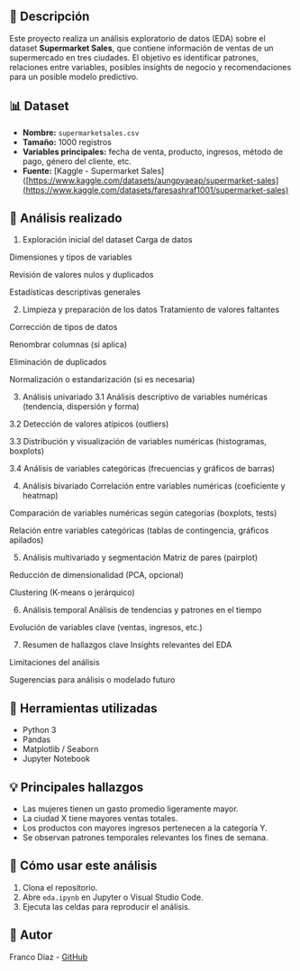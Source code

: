 
## 📌 Descripción

Este proyecto realiza un análisis exploratorio de datos (EDA) sobre el dataset **Supermarket Sales**, que contiene información de ventas de un supermercado en tres ciudades. El objetivo es identificar patrones, relaciones entre variables, posibles insights de negocio y recomendaciones para un posible modelo predictivo.

## 📊 Dataset

- **Nombre:** `supermarketsales.csv`
- **Tamaño:** 1000 registros
- **Variables principales:** fecha de venta, producto, ingresos, método de pago, género del cliente, etc.
- **Fuente:** [Kaggle - Supermarket Sales]([https://www.kaggle.com/datasets/aungpyaeap/supermarket-sales](https://www.kaggle.com/datasets/faresashraf1001/supermarket-sales)

## 🧪 Análisis realizado

1. Exploración inicial del dataset
Carga de datos

Dimensiones y tipos de variables

Revisión de valores nulos y duplicados

Estadísticas descriptivas generales

2. Limpieza y preparación de los datos
Tratamiento de valores faltantes

Corrección de tipos de datos

Renombrar columnas (si aplica)

Eliminación de duplicados

Normalización o estandarización (si es necesaria)

3. Análisis univariado
3.1 Análisis descriptivo de variables numéricas (tendencia, dispersión y forma)

3.2 Detección de valores atípicos (outliers)

3.3 Distribución y visualización de variables numéricas (histogramas, boxplots)

3.4 Análisis de variables categóricas (frecuencias y gráficos de barras)

4. Análisis bivariado
Correlación entre variables numéricas (coeficiente y heatmap)

Comparación de variables numéricas según categorías (boxplots, tests)

Relación entre variables categóricas (tablas de contingencia, gráficos apilados)

5. Análisis multivariado y segmentación
Matriz de pares (pairplot)

Reducción de dimensionalidad (PCA, opcional)

Clustering (K-means o jerárquico)

6. Análisis temporal
Análisis de tendencias y patrones en el tiempo

Evolución de variables clave (ventas, ingresos, etc.)

7. Resumen de hallazgos clave
Insights relevantes del EDA

Limitaciones del análisis

Sugerencias para análisis o modelado futuro


## 📌 Herramientas utilizadas

- Python 3
- Pandas
- Matplotlib / Seaborn
- Jupyter Notebook

## 💡 Principales hallazgos

- Las mujeres tienen un gasto promedio ligeramente mayor.
- La ciudad X tiene mayores ventas totales.
- Los productos con mayores ingresos pertenecen a la categoría Y.
- Se observan patrones temporales relevantes los fines de semana.

## 🚀 Cómo usar este análisis

1. Clona el repositorio.
2. Abre `eda.ipynb` en Jupyter o Visual Studio Code.
3. Ejecuta las celdas para reproducir el análisis.

## 📌 Autor

Franco Díaz - [GitHub](https://github.com/tuusuario)
